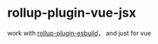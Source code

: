 # rollup-plugin-vue-jsx

work with [rollup-plugin-esbuild](https://github.com/egoist/rollup-plugin-esbuild)， and just for vue